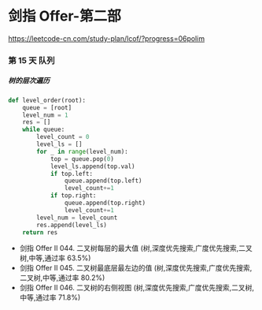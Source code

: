 # 剑指 Offer-第二部
https://leetcode-cn.com/study-plan/lcof/?progress=06polim

### 第 15 天 队列
##### 树的层次遍历
```python
def level_order(root):
    queue = [root]
    level_num = 1
    res = []
    while queue:
        level_count = 0
        level_ls = []
        for _ in range(level_num):
            top = queue.pop(0)
            level_ls.append(top.val)
            if top.left:
                queue.append(top.left)
                level_count+=1
            if top.right:
                queue.append(top.right)
                level_count+=1
        level_num = level_count
        res.append(level_ls)
    return res
```

* 剑指 Offer II 044. 二叉树每层的最大值 (树,深度优先搜索,广度优先搜索,二叉树,中等,通过率 63.5%)
* 剑指 Offer II 045. 二叉树最底层最左边的值 (树,深度优先搜索,广度优先搜索,二叉树,中等,通过率 80.2%)
* 剑指 Offer II 046. 二叉树的右侧视图 (树,深度优先搜索,广度优先搜索,二叉树,中等,通过率 71.8%)
